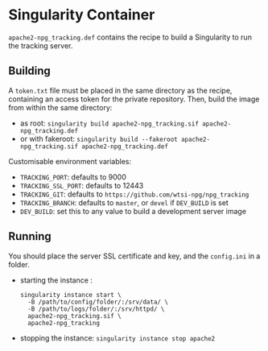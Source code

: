 # Singularity Container

`apache2-npg_tracking.def` contains the recipe to build a Singularity to run the tracking server.

## Building

A `token.txt` file must be placed in the same directory as the recipe, containing an access token for the private repository.
Then, build the image from within the same directory: 
- as root: `singularity build apache2-npg_tracking.sif apache2-npg_tracking.def`
- or with fakeroot: `singularity build --fakeroot apache2-npg_tracking.sif apache2-npg_tracking.def` 

Customisable environment variables:
- `TRACKING_PORT`: defaults to 9000
- `TRACKING_SSL_PORT`: defaults to 12443
- `TRACKING_GIT`: defaults to `https://github.com/wtsi-npg/npg_tracking`
- `TRACKING_BRANCH`: defaults to `master`, or `devel` if `DEV_BUILD` is set 
- `DEV_BUILD`: set this to any value to build a development server image


## Running

You should place the server SSL certificate and key, and the `config.ini` in a folder.

- starting the instance :
  ```
  singularity instance start \
    -B /path/to/config/folder/:/srv/data/ \
    -B /path/to/logs/folder/:/srv/httpd/ \
    apache2-npg_tracking.sif \
    apache2-npg_tracking
  ```

- stopping the instance:
`singularity instance stop apache2`